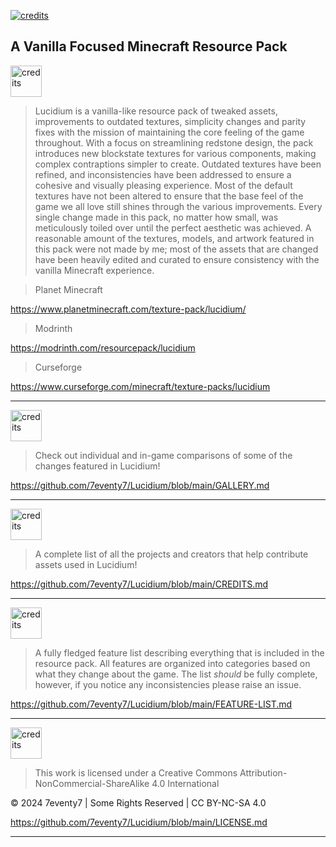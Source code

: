 <a href="README.md"><img src="https://i.imgur.com/QWjFIwz.png" alt="credits"></a>
## A Vanilla Focused Minecraft Resource Pack

<a href="README.md"><img src="https://i.imgur.com/MbBHJzC.png" alt="credits" height="50"></a>

> Lucidium is a vanilla-like resource pack of tweaked assets, improvements to outdated textures, simplicity changes and parity fixes with the mission of maintaining the core feeling of the game throughout. With a focus on streamlining redstone design, the pack introduces new blockstate textures for various components, making complex contraptions simpler to create. Outdated textures have been refined, and inconsistencies have been addressed to ensure a cohesive and visually pleasing experience. Most of the default textures have not been altered to ensure that the base feel of the game we all love still shines through the various improvements. Every single change made in this pack, no matter how small, was meticulously toiled over until the perfect aesthetic was achieved. A reasonable amount of the textures, models, and artwork featured in this pack were not made by me; most of the assets that are changed have been heavily edited and curated to ensure consistency with the vanilla Minecraft experience.

> Planet Minecraft

https://www.planetminecraft.com/texture-pack/lucidium/


> Modrinth

https://modrinth.com/resourcepack/lucidium


> Curseforge

https://www.curseforge.com/minecraft/texture-packs/lucidium
<hr>

<a href="GALLERY.md"><img src="https://i.imgur.com/sZ0pG5D.png" alt="credits" height="50"></a>

> Check out individual and in-game comparisons of some of the changes featured in Lucidium!

https://github.com/7eventy7/Lucidium/blob/main/GALLERY.md
<hr>

<a href="CREDITS.md"><img src="https://i.imgur.com/ihkCXTu.png" alt="credits" height="50"></a>

> A complete list of all the projects and creators that help contribute assets used in Lucidium!

https://github.com/7eventy7/Lucidium/blob/main/CREDITS.md
<hr>

<a href="FEATURE-LIST.md"><img src="https://i.imgur.com/8eAEL3p.png" alt="credits" height="50"></a>

> A fully fledged feature list describing everything that is included in the resource pack. All features are organized into categories based on what they change about the game. The list *should* be fully complete, however, if you notice any inconsistencies please raise an issue.

https://github.com/7eventy7/Lucidium/blob/main/FEATURE-LIST.md
<hr>

<a href="LICENSE.md"><img src="https://i.imgur.com/PtNYlX3.png" alt="credits" height="50"></a>

> This work is licensed under a Creative Commons Attribution-NonCommercial-ShareAlike 4.0 International

© 2024 7eventy7 | Some Rights Reserved | CC BY-NC-SA 4.0

https://github.com/7eventy7/Lucidium/blob/main/LICENSE.md
<hr>
